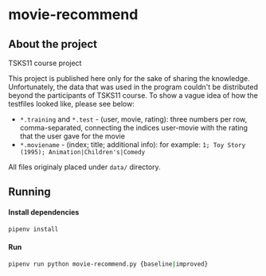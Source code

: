movie-recommend
===============

## About the project
TSKS11 course project

This project is published here only for the sake of sharing the knowledge. 
Unfortunately, the data that was used in the program couldn't be distributed beyond 
the participants of TSKS11 course. To show a vague idea of how the testfiles looked like, 
please see below:

* `*.training` and `*.test` - (user, movie, rating): three numbers per row, 
comma-separated, connecting the indices user-movie with the rating that the user gave for 
the movie
* `*.moviename` - (index; title; additional info): for example: 
`1; Toy Story (1995); Animation|Children's|Comedy`

All files originaly placed under `data/` directory.

## Running
#### Install dependencies
```bash
pipenv install
```
#### Run
```bash
pipenv run python movie-recommend.py {baseline|improved}
```